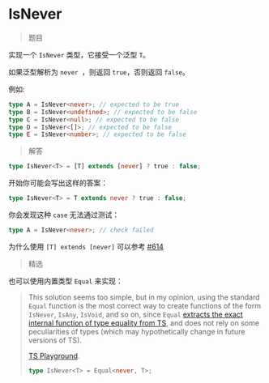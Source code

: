 # IsNever

<BtnGroup 
  issue="https://tsch.js.org/1042/solutions"
  answer="https://github.com/type-challenges/type-challenges/issues/31980"
/>

> 题目

实现一个 `IsNever` 类型，它接受一个泛型 `T`。

如果泛型解析为 `never `，则返回 `true`，否则返回 `false`。

例如:

```ts
type A = IsNever<never>; // expected to be true
type B = IsNever<undefined>; // expected to be false
type C = IsNever<null>; // expected to be false
type D = IsNever<[]>; // expected to be false
type E = IsNever<number>; // expected to be false
```

> 解答

```ts
type IsNever<T> = [T] extends [never] ? true : false;
```

开始你可能会写出这样的答案：

```ts
type IsNever<T> = T extends never ? true : false;
```

你会发现这种 `case` 无法通过测试：

```ts
type A = IsNever<never>; // check failed
```

为什么使用 `[T] extends [never]` 可以参考 [#614](https://github.com/type-challenges/type-challenges/issues/614)

> 精选

<BtnGroup 
  featured="https://github.com/type-challenges/type-challenges/issues/1076"
/>

也可以使用内置类型 `Equal` 来实现：

> This solution seems too simple, but in my opinion, using the standard `Equal` function is the most correct way to create functions of the form `IsNever`, `IsAny`, `IsVoid`, and so on, since `Equal` [extracts the exact internal function of type equality from TS](https://github.com/microsoft/TypeScript/commit/ca3d0d37a7d58692a6daadb2fe6b5dc338cf63e8#diff-d9ab6589e714c71e657f601cf30ff51dfc607fc98419bf72e04f6b0fa92cc4b8), and does not rely on some peculiarities of types (which may hypothetically change in future versions of TS).
>
> [TS Playground](https://www.typescriptlang.org/play?ssl=27&ssc=34&pln=27&pc=1#code/PQKgUABBCMAMAsAmCBaCBJAzgOQKYDdcAnSVFci0gIwE8IALASyIHsaBDCRxgLwFcA1pwAUAASasO3fkICUEAMQBbXABNGfJYr4A7Rix3aALowA2mUqQXWIART65MJg5ajolAB1O4VOoxE4jGg9cDBwCYgAaCAB3JgBjeggjdgFHLh0PPn8gkIgAAwAVfIA6UnQAM2T6UNzQliqiRxZTQkxklgKdCKJ86KajPiJDfKMiBz6IFiMaohjGTFD8ivZzXFLXCAAxFiIIXAAPdk9vAC5N-MujCyg6iABBCABeMLxCIgAebveAPihgYD7A4heJGNQdCBUWrjXCkO4AIWerx6H10qlwFUY3VUfwBQJBYNUEKhEBWazhwVCAGEkVg3sQvnxTKZcYDDgTwUZOiSyYsKXkACK08LvD4AbQAuqz8bhQZzuaFebDbpSIABRYX0z46TRQojS9mywnExWrPlQS75TZ-ABqjFwMSmhgA4owjAAJPhUU4MIxGDyYU4A66JEoAK0wJV2AHNgHAkGAQMAwCnQBAAPqZrPZrMQACaLCGECpLHREHdxFCOermYgSZTdzpKMKfxeaoAjnxVl8etEWymwGma9WIIVHP4qexFu1hzm68nGJ5dv4AN7qzuraJq4FGrc70FbM24aLYaYdrumCAAX1JrC0AHJRHUUIlVt4dNHHMBsmZMPeG6q8RTukLxiqQ24Eh857dk2orfMQPzRGMDg-Ih4H7kYUEbqYHywQy8F7AAPhAThEFi0aIaSR6oZE6GQdBOF4Z8ABEzGUUqNF0UaWEXrhIoMmiGJYmo7HUWhUAQdxDF8VqjLMqJaycRJGE8TB-GfJKCmLEp6oqdJTEfCuV5abgnESgOg4gBms65lsQwzMQEAAMpggG1k2em86WaQfxOfQ7BNBANCFnsmAtD+BiBr6-qBsGmChhGUZELG8aIMA7A6JgMTED5EB2g6JHhc4mU+vQfoBkGwAhvQ4aRjGcYIGlYWmBFmW5QAsrs1L+cyuAfo4pXlbFVXxTViUxomyZgEAA).
>
> ```ts
> type IsNever<T> = Equal<never, T>;
> ```
